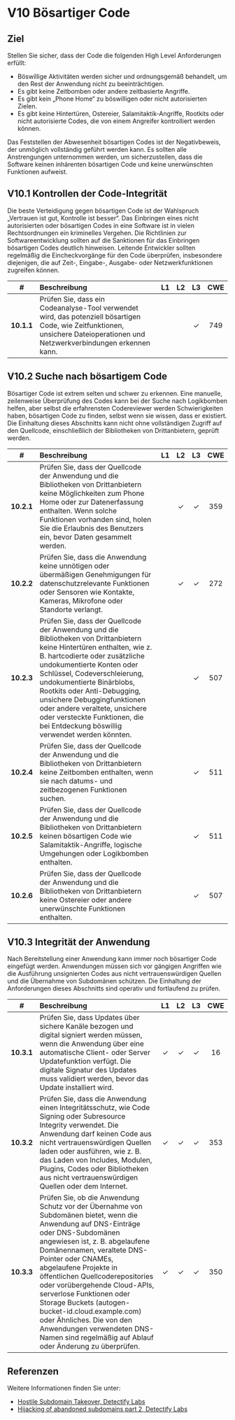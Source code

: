 # V10 Bösartiger Code

## Ziel

Stellen Sie sicher, dass der Code die folgenden High Level Anforderungen erfüllt:

* Böswillige Aktivitäten werden sicher und ordnungsgemäß behandelt, um den Rest der Anwendung nicht zu beeinträchtigen.
* Es gibt keine Zeitbomben oder andere zeitbasierte Angriffe.
* Es gibt kein „Phone Home“ zu böswilligen oder nicht autorisierten Zielen.
* Es gibt keine Hintertüren, Ostereier, Salamitaktik-Angriffe, Rootkits oder nicht autorisierte Codes, die von einem Angreifer kontrolliert werden können.

Das Feststellen der Abwesenheit bösartigen Codes ist der Negativbeweis, der unmöglich vollständig geführt werden kann. Es sollten alle Anstrengungen unternommen werden, um sicherzustellen, dass die Software keinen inhärenten bösartigen Code und keine unerwünschten Funktionen aufweist.

## V10.1 Kontrollen der Code-Integrität

Die beste Verteidigung gegen bösartigen Code ist der Wahlspruch „Vertrauen ist gut, Kontrolle ist besser“. Das Einbringen eines nicht autorisierten oder bösartigen Codes in eine Software ist in vielen Rechtsordnungen ein kriminelles Vergehen. Die Richtlinien zur Softwareentwicklung sollten auf die Sanktionen für das Einbringen bösartigen Codes deutlich hinweisen. Leitende Entwickler sollten regelmäßig die Eincheckvorgänge für den Code überprüfen, insbesondere diejenigen, die auf Zeit-, Eingabe-, Ausgabe- oder Netzwerkfunktionen zugreifen können.

| # | Beschreibung | L1 | L2 | L3 | CWE |
| :---: | :--- | :---: | :---: | :---: | :---: |
| **10.1.1** | Prüfen Sie, dass ein Codeanalyse-Tool verwendet wird, das potenziell bösartigen Code, wie Zeitfunktionen, unsichere Dateioperationen und Netzwerkverbindungen erkennen kann. | | | ✓ | 749 |

## V10.2 Suche nach bösartigem Code

Bösartiger Code ist extrem selten und schwer zu erkennen. Eine manuelle, zeilenweise Überprüfung des Codes kann bei der Suche nach Logikbomben helfen, aber selbst die erfahrensten Codereviewer werden Schwierigkeiten haben, bösartigen Code zu finden, selbst wenn sie wissen, dass er existiert. Die Einhaltung dieses Abschnitts kann nicht ohne vollständigen Zugriff auf den Quellcode, einschließlich der Bibliotheken von Drittanbietern, geprüft werden.

| # | Beschreibung | L1 | L2 | L3 | CWE |
| :---: | :--- | :---: | :---: | :---: | :---: |
| **10.2.1** | Prüfen Sie, dass der Quellcode der Anwendung und die Bibliotheken von Drittanbietern keine Möglichkeiten zum Phone Home oder zur Datenerfassung enthalten. Wenn solche Funktionen vorhanden sind, holen Sie die Erlaubnis des Benutzers ein, bevor Daten gesammelt werden. | | ✓ | ✓ | 359 |
| **10.2.2** | Prüfen Sie, dass die Anwendung keine unnötigen oder übermäßigen Genehmigungen für datenschutzrelevante Funktionen oder Sensoren wie Kontakte, Kameras, Mikrofone oder Standorte verlangt. | | ✓ | ✓ | 272 |
| **10.2.3** | Prüfen Sie, dass der Quellcode der Anwendung und die Bibliotheken von Drittanbietern keine Hintertüren enthalten, wie z. B. hartcodierte oder zusätzliche undokumentierte Konten oder Schlüssel, Codeverschleierung, undokumentierte Binärblobs, Rootkits oder Anti-Debugging, unsichere Debuggingfunktionen oder andere veraltete, unsichere oder versteckte Funktionen, die bei Entdeckung böswillig verwendet werden könnten. | | | ✓ | 507 |
| **10.2.4** | Prüfen Sie, dass der Quellcode der Anwendung und die Bibliotheken von Drittanbietern keine Zeitbomben enthalten, wenn sie nach datums- und zeitbezogenen Funktionen suchen. | | | ✓ | 511 |
| **10.2.5** | Prüfen Sie, dass der Quellcode der Anwendung und die Bibliotheken von Drittanbietern keinen bösartigen Code wie Salamitaktik-Angriffe, logische Umgehungen oder Logikbomben enthalten. | | | ✓ | 511 |
| **10.2.6** | Prüfen Sie, dass der Quellcode der Anwendung und die Bibliotheken von Drittanbietern keine Ostereier oder andere unerwünschte Funktionen enthalten. | | | ✓ | 507 |

## V10.3 Integrität der Anwendung

Nach Bereitstellung einer Anwendung kann immer noch bösartiger Code eingefügt werden. Anwendungen müssen sich vor gängigen Angriffen wie die Ausführung unsignierten Codes aus nicht vertrauenswürdigen Quellen und die Übernahme von Subdomänen schützen. Die Einhaltung der Anforderungen dieses Abschnitts sind operativ und fortlaufend zu prüfen.

| # | Beschreibung | L1 | L2 | L3 | CWE |
| :---: | :--- | :---: | :---: | :---: | :---: |
| **10.3.1** | Prüfen Sie, dass Updates über sichere Kanäle bezogen und digital signiert werden müssen, wenn die Anwendung über eine automatische Client- oder Server Updatefunktion verfügt. Die digitale Signatur des Updates muss validiert werden, bevor das Update installiert wird. | ✓ | ✓ | ✓ | 16 |
| **10.3.2** | Prüfen Sie, dass die Anwendung einen Integritätsschutz, wie Code Signing oder Subresource Integrity verwendet. Die Anwendung darf keinen Code aus nicht vertrauenswürdigen Quellen laden oder ausführen, wie z. B. das Laden von Includes, Modulen, Plugins, Codes oder Bibliotheken aus nicht vertrauenswürdigen Quellen oder dem Internet. | ✓ | ✓ | ✓ | 353 |
| **10.3.3** | Prüfen Sie, ob die Anwendung Schutz vor der Übernahme von Subdomänen bietet, wenn die Anwendung auf DNS-Einträge oder DNS-Subdomänen angewiesen ist, z. B. abgelaufene Domänennamen, veraltete DNS-Pointer oder CNAMEs, abgelaufene Projekte in öffentlichen Quellcoderepositories oder vorübergehende Cloud-APIs, serverlose Funktionen oder Storage Buckets (autogen-bucket-id.cloud.example.com) oder Ähnliches. Die von den Anwendungen verwendeten DNS-Namen sind regelmäßig auf Ablauf oder Änderung zu überprüfen. | ✓ | ✓ | ✓ | 350 |

## Referenzen

Weitere Informationen finden Sie unter:

* [Hostile Subdomain Takeover, Detectify Labs](https://labs.detectify.com/2014/10/21/hostile-subdomain-takeover-using-herokugithubdesk-more/)
* [Hijacking of abandoned subdomains part 2, Detectify Labs](https://labs.detectify.com/2014/12/08/hijacking-of-abandoned-subdomains-part-2/)
